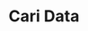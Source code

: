 ---
lang-ref: occurrence/search
layout: occurrence
title: Cari Data
description: Cari dan terokai data kepelbagaian biologi kami
permalink: /my/occurrence/search
--- 